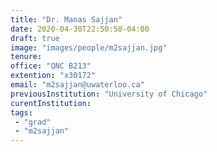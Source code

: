 ```yaml
---
title: "Dr. Manas Sajjan"
date: 2020-04-30T22:50:58-04:00
draft: true
image: "images/people/m2sajjan.jpg"
tenure: 
office: "QNC B213"
extention: "x30172"
email: "m2sajjan@uwaterloo.ca"
previousInstitution: "University of Chicago"
curentInstitution: 
tags:
 - "grad"
 - "m2sajjan"
---
```


